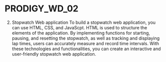 # PRODIGY_WD_02
2. Stopwatch  Web application
To build a stopwatch web application,
you can use HTML, CSS, and JavaScpt.
HTML is used to structure the elements
of the application. By implementing
functions for starting, pausing, and
resetting the stopwatch, as well as
tracking and displaying lap times, users
can accurately measure and record time
intervals. With these technologies and
functionalities, you can create an
interactive and user-friendly stopwatch
web application.

